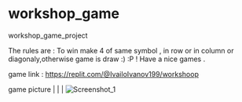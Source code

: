 # workshop_game
workshop_game_project

The rules are : To win make 4 of same symbol , in row or in column or diagonaly,otherwise game is draw :) :P ! 
  Have a nice games .
  
  
  
  game link : https://replit.com/@IvailoIvanov199/workshoop
                
game picture 
            |
            |
            |
            ![Screenshot_1](https://github.com/IvailoIvanov1999/workshop_game/assets/122826150/42cd8f5d-5f8a-41be-a615-a58f4e2f541d)
